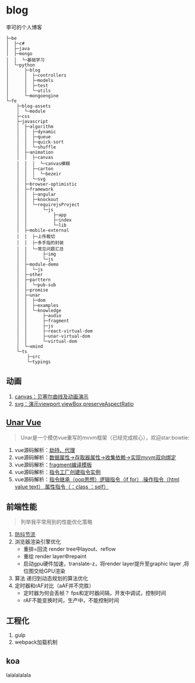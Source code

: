 # blog
李可的个人博客
```
├─be
│  ├─c#
│  ├─java
│  ├─mongo
│  │  └─基础学习
│  └─python
│      ├─blog
│      │  ├─controllers
│      │  ├─models
│      │  ├─test
│      │  └─utils
│      └─mongoengine
└─fe
    ├─blog-assets
    │  └─module
    ├─css
    ├─javascript
    │  ├─algorithm
    │  │  ├─dynamic
    │  │  ├─queue
    │  │  ├─quick-sort
    │  │  └─shuffle
    │  ├─animation
    │  │  ├─canvas
    │  │  │  └─canvas模糊
    │  │  ├─carton
    │  │  │  └─bezeir
    │  │  └─svg
    │  ├─browser-optimistic
    │  ├─framework
    │  │  ├─angular
    │  │  ├─knockout
    │  │  └─requirejsProject
    │  │      └─js
    │  │          ├─app
    │  │          ├─index
    │  │          └─lib
    │  ├─mobile-external
    │  │  ├─上传裁切
    │  │  ├─多手指的封装
    │  │  └─常见问题汇总
    │  │      ├─img
    │  │      └─js
    │  ├─module-demo
    │  │  └─js
    │  ├─other
    │  ├─parttern
    │  │  └─pub-sub
    │  ├─promise
    │  ├─unar
    │  │  ├─dom
    │  │  ├─examples
    │  │  └─knowledge
    │  │      ├─audio
    │  │      ├─fragment
    │  │      ├─js
    │  │      ├─react-virtual-dom
    │  │      ├─unar-virtual-dom
    │  │      └─virtual-dom
    │  └─xmind
    └─ts
        ├─src
        └─typings
```
## 动画
1. [canvas：贝塞尔曲线及动画演示](https://github.com/lkdghzh/blog/tree/master/fe/javascript/animation/carton/bezeir)
2. [svg：演示viewport,viewBox,preserveAspectRatio](https://github.com/lkdghzh/blog/blob/master/fe/javascript/animation/svg/preservrAspectRadioProgress.html)

## [Unar Vue](https://github.com/lkdghzh/unar.js)
> Unar是一个模仿vue重写的mvvm框架（已经完成核心），欢迎star:bowtie:
1. vue源码解析：[劫持、代理](https://github.com/lkdghzh/unar.js/blob/master/packages/instance/config.js#L11)
1. vue源码解析：[数据属性->存取器属性->收集依赖->实现mvvm双向绑定](https://github.com/lkdghzh/unar.js/blob/master/packages/instance/config.js#L59)
1. vue源码解析：[fragment编译模板](https://github.com/lkdghzh/unar.js/blob/master/packages/view/compile.js#L4)
1. vue源码解析：[指令工厂创建指令实例](https://github.com/lkdghzh/unar.js/blob/master/packages/view/compile.js#L25)
1. vue源码解析：[指令继承（oop思想）逻辑指令（if for）,操作指令（html value text）,属性指令（：class ：self）](https://github.com/lkdghzh/unar.js/tree/master/packages/view/directives)


## 前端性能
> 列举我平常用到的性能优化策略
1. [防抖节流](https://github.com/lkdghzh/blog/blob/master/fe/javascript/browser-optimistic/throttle-debounce.html)
1. 浏览器渲染引擎优化
    + 重排=回流 render tree中layout、reflow
    + 重绘 render layer中repaint
    + 启动gpu硬件加速，translate-z，将render layer提升至graphic layer ,将位图交给GPU渲染
1. 算法 递归到动态规划的算法优化
1. 定时器和rAF对比（aAF并不完胜）
    + 定时器为何会丢帧？ fps和定时器间隔，开发中调试，控制时间
    + rAF不能变换时间，生产中，不能控制时间

## 工程化
1. gulp
1. webpack加载机制


## koa



lalalalalala
